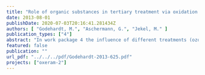 ```yaml
---
title: "Role of organic substances in tertiary treatment via oxidation and membrane filtration"
date: 2013-08-01
publishDate: 2020-07-03T20:16:41.281434Z
authors: [ "Godehardt, M.", "Aschermann, G.", "Jekel, M." ]
publication_types: ["4"]
abstract: "In work package 4 the influence of different treatments (ozonation, coagulation) on macromolecular organic substances (biopolymers) in secondary effluent and the effects on subsequent ultrafiltration were investigated at lab-scale. Furthermore, fouling mechanisms were intensively investigated and an analytical method was developed to observe the formation of ozonation by-products. Analyses with LC-OCD showed a significant reduction of major organic foulants (biopolymers) for coagulation while ozonation appears to transform macromolecules into compounds smaller than approx. 50 nm. With ultrafiltration tests (PES membranes) it could be shown that coagulation is capable to reduce total fouling resistance to some extent and additional ozonation can further enhance the membrane filtration process. However ozonation as a pretreatment step caused more irreversible fouling. The lowest irreversible fouling was achieved with coagulation. LC-OCD analyses showed that the transformation of organic matter by ozonation is mainly responsible for the observed increased irreversible fouling of ultrafiltration membranes. Tests with different membranes showed comparable results for pretreated secondary effluent concerning total fouling resistance. Total fouling resistance was reduced with additional ozonation compared to coagulation without ozonation. In contrast to the observations with all tested UF membranes, for the tested microfiltration membranes irreversible fouling was reduced with additional ozonation. In general, the pore size seems to be strongly influencing irreversible fouling if ozonation is used for pretreatment of membrane filtration. Intensive investigations of fouling mechanisms using filtration laws identified cake filtration as the dominant filtration process for coagulation while additional ozonation leads to increased pore blocking/in pore fouling. Experiments with secondary effluents from different sewage treatment plants in Berlin showed comparable fouling behavior for all observed pretreatments. Thus membrane filtration results generated with samples from WWTP Ruhleben seem to be transferable to other WWTPs in Berlin. MALDI-TOF-MS analyses of secondary effluent were not suitable to identify major organic foulants, neither in solution nor on top of the membrane after filtration. Consequently, MALDI-TOF-MS was primarily used for investigations of theoretical aspects of fouling by using model fouling substances. An analytical procedure for bromate was successfully developed with LC-MS/MS at TUB. With the procedure it was possible to quantify samples up to a limit of quantification of 0.5 µg bromate per liter. Higher concentrations of bromate (> 10 µg/L) were produced only at specific ozone consumptions higher than 0.9 mgO3/mgDOC0."
featured: false
publication: ""
url_pdf: "../../../pdf/Godehardt-2013-625.pdf"
projects: ["oxeram-2"]
---
```


